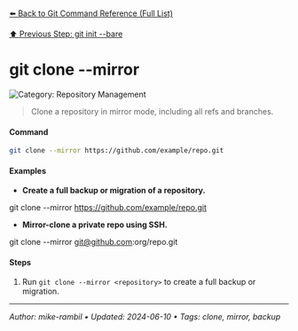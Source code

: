 [⬅️ Back to Git Command Reference (Full List)](./git-command-reference-full-list.md)

[⬆️ Previous Step: git init --bare](./git-init-bare.md)

# git clone --mirror <repository>


![Category: Repository Management](https://img.shields.io/badge/Category-Repository%20Management-blue)
> Clone a repository in mirror mode, including all refs and branches.


#### Command
```sh
git clone --mirror https://github.com/example/repo.git
```

#### Examples
- **Create a full backup or migration of a repository.**

git clone --mirror https://github.com/example/repo.git
- **Mirror-clone a private repo using SSH.**

git clone --mirror git@github.com:org/repo.git


#### Steps
1. Run `git clone --mirror <repository>` to create a full backup or migration.


---

_Author: mike-rambil • Updated: 2024-06-10 • Tags: clone, mirror, backup_
